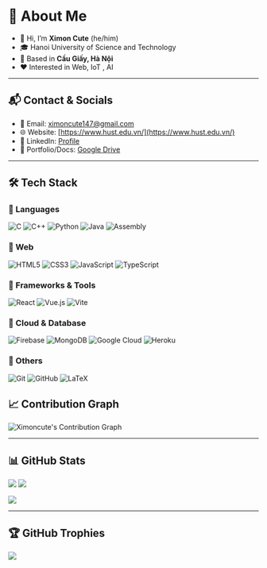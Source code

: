 # 🐣 About Me

- 👋 Hi, I’m **Ximon Cute** (he/him)  
- 🎓 Hanoi University of Science and Technology  
- 🏡 Based in **Cầu Giấy, Hà Nội**  
- ❤️ Interested in Web, IoT , AI

---

## 📬 Contact & Socials
- 📧 Email: [ximoncute147@gmail.com](mailto:ximoncute147@gmail.com)  
- 🌐 Website: [https://www.hust.edu.vn/](https://www.hust.edu.vn/)  
- 💼 LinkedIn: [Profile](https://www.linkedin.com/in/hi%E1%BA%B6Fu-ka-ka-780609342)  
- 📂 Portfolio/Docs: [Google Drive](https://drive.google.com/drive/u/5/folders/163pXfcaTNCXuHZSpbS7QOFROxeRwhIZ7)  

---

## 🛠 Tech Stack

### 🔹 Languages
![C](https://img.shields.io/badge/C-00599C?style=flat&logo=c&logoColor=white)
![C++](https://img.shields.io/badge/C++-00599C?style=flat&logo=cplusplus&logoColor=white)
![Python](https://img.shields.io/badge/Python-3776AB?style=flat&logo=python&logoColor=white)
![Java](https://img.shields.io/badge/Java-007396?style=flat&logo=java&logoColor=white)
![Assembly](https://img.shields.io/badge/Assembly-6E4C13?style=flat&logo=asm&logoColor=white)

### 🔹 Web
![HTML5](https://img.shields.io/badge/HTML5-E34F26?style=flat&logo=html5&logoColor=white)
![CSS3](https://img.shields.io/badge/CSS3-1572B6?style=flat&logo=css3&logoColor=white)
![JavaScript](https://img.shields.io/badge/JavaScript-F7DF1E?style=flat&logo=javascript&logoColor=black)
![TypeScript](https://img.shields.io/badge/TypeScript-3178C6?style=flat&logo=typescript&logoColor=white)

### 🔹 Frameworks & Tools
![React](https://img.shields.io/badge/React-61DAFB?style=flat&logo=react&logoColor=black)
![Vue.js](https://img.shields.io/badge/Vue.js-4FC08D?style=flat&logo=vue.js&logoColor=white)
![Vite](https://img.shields.io/badge/Vite-646CFF?style=flat&logo=vite&logoColor=white)

### 🔹 Cloud & Database
![Firebase](https://img.shields.io/badge/Firebase-FFCA28?style=flat&logo=firebase&logoColor=black)
![MongoDB](https://img.shields.io/badge/MongoDB-47A248?style=flat&logo=mongodb&logoColor=white)
![Google Cloud](https://img.shields.io/badge/Google_Cloud-4285F4?style=flat&logo=google-cloud&logoColor=white)
![Heroku](https://img.shields.io/badge/Heroku-430098?style=flat&logo=heroku&logoColor=white)

### 🔹 Others
![Git](https://img.shields.io/badge/Git-F05032?style=flat&logo=git&logoColor=white)
![GitHub](https://img.shields.io/badge/GitHub-181717?style=flat&logo=github&logoColor=white)
![LaTeX](https://img.shields.io/badge/LaTeX-008080?style=flat&logo=latex&logoColor=white)


## 📈 Contribution Graph

![Ximoncute's Contribution Graph](https://github-readme-activity-graph.vercel.app/graph?username=Ximoncute&theme=react-dark&bg_color=0d1117&color=9e4c98&line=9e4c98&point=ffffff&area=true&hide_border=true)

---

## 📊 GitHub Stats
<p>
  <img src="https://github-readme-stats.vercel.app/api?username=Ximoncute&show_icons=true&hide_title=true&count_private=true&theme=dark" />
  <img src="https://github-readme-streak-stats.herokuapp.com/?user=Ximoncute&theme=dark" />
</p>

<img src="https://github-readme-stats.vercel.app/api/top-langs/?username=Ximoncute&layout=compact&theme=dark" />

---

## 🏆 GitHub Trophies
<img src="https://github-profile-trophy.vercel.app/?username=Ximoncute&theme=gruvbox&no-frame=true&rank=-2" />
